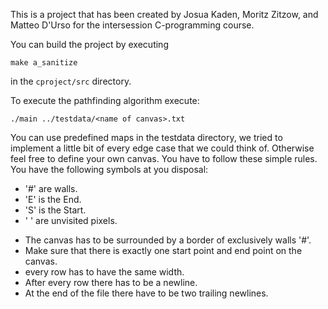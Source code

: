 This is a project that has been created by Josua Kaden, Moritz Zitzow, and Matteo D'Urso for the intersession C-programming course.

You can build the project by executing 
```
make a_sanitize
```
in the ```cproject/src``` directory.

To execute the pathfinding algorithm execute:
```
./main ../testdata/<name of canvas>.txt
```

You can use predefined maps in the testdata directory, we tried to implement a little bit of every edge case that we could think of.
Otherwise feel free to define your own canvas.
You have to follow these simple rules.
You have the following symbols at you disposal:
<ul>
  <li> '#' are walls. </li>
  <li> 'E' is the End. </li>
  <li> 'S' is the Start. </li>
  <li> ' ' are unvisited pixels. </li>
</ul>

<ul>
  <li> The canvas has to be surrounded by a border of exclusively walls '#'. </li>
  <li> Make sure that there is exactly one start point and end point on the canvas. </li>
  <li> every row has to have the same width. </li>
  <li> After every row there has to be a newline. </li>
  <li> At the end of the file there have to be two trailing newlines. </li>
</ul>
